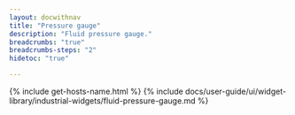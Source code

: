 ```yaml
---
layout: docwithnav
title: "Pressure gauge"
description: "Fluid pressure gauge."
breadcrumbs: "true"
breadcrumbs-steps: "2"
hidetoc: "true"

---
```

{% include get-hosts-name.html %}
{% include docs/user-guide/ui/widget-library/industrial-widgets/fluid-pressure-gauge.md %}
